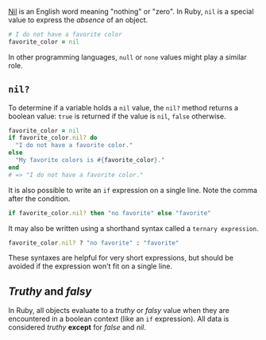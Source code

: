 [Nil][nil-dictionary] is an English word meaning "nothing" or "zero". In Ruby, `nil` is a special value to express the _absence_ of an object.

```ruby
# I do not have a favorite color
favorite_color = nil
```

In other programming languages, `null` or `none` values might play a similar role.

## `nil?`

To determine if a variable holds a `nil` value, the `nil?` method returns a boolean value: `true` is returned if the value is `nil`, `false` otherwise.

```ruby
favorite_color = nil
if favorite_color.nil? do
  "I do not have a favorite color."
else
  "My favorite colors is #{favorite_color}."
end
# => "I do not have a favorite color."
```

It is also possible to write an `if` expression on a single line. Note the comma after the condition.

```ruby
if favorite_color.nil? then "no favorite" else "favorite"
```

It may also be written using a shorthand syntax called a `ternary expression`.

```ruby
favorite_color.nil? ? "no favorite" : "favorite"
```

These syntaxes are helpful for very short expressions, but should be avoided if the expression won't fit on a single line.

## _Truthy_ and _falsy_

In Ruby, all objects evaluate to a _truthy_ or _falsy_ value when they are encountered in a boolean context (like an `if` expression). All data is considered _truthy_ **except** for _false_ and _nil_.

[nil-dictionary]: https://www.merriam-webster.com/dictionary/nil
